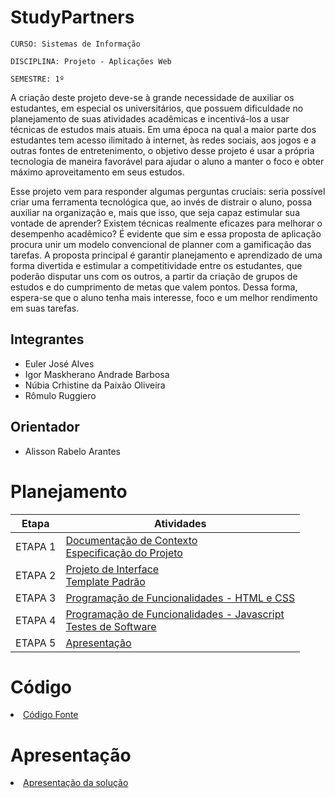 # StudyPartners

`CURSO: Sistemas de Informação`

`DISCIPLINA: Projeto - Aplicações Web`

`SEMESTRE: 1º`

A criação deste projeto deve-se à grande necessidade de auxiliar os estudantes, em especial os universitários, que possuem dificuldade no planejamento de suas atividades acadêmicas e incentivá-los a usar técnicas de estudos mais atuais. Em uma época na qual a maior parte dos estudantes tem acesso ilimitado à internet, às redes sociais, aos jogos e a outras fontes de entretenimento, o objetivo desse projeto é usar a própria tecnologia de maneira favorável para ajudar o aluno a manter o foco e obter máximo aproveitamento em seus estudos.

Esse projeto vem para responder algumas perguntas cruciais: seria possível criar uma ferramenta tecnológica que, ao invés de distrair o aluno, possa auxiliar na organização e, mais que isso, que seja capaz estimular sua vontade de aprender? Existem técnicas realmente eficazes para melhorar o desempenho acadêmico? É evidente que sim e essa proposta de aplicação procura unir um modelo convencional de planner com a gamificação das tarefas.  A proposta principal é garantir planejamento e aprendizado de uma forma divertida e estimular a competitividade entre os estudantes, que poderão disputar uns com os outros, a partir da criação de grupos de estudos e do cumprimento de metas que valem pontos. Dessa forma, espera-se que o aluno tenha mais interesse, foco e um melhor rendimento em suas tarefas. 

## Integrantes

* Euler José Alves
* Igor Maskherano Andrade Barbosa
* Núbia Crhistine da Paixão Oliveira
* Rômulo Ruggiero


## Orientador

* Alisson Rabelo Arantes

# Planejamento

| Etapa         | Atividades |
|  :----:   | ----------- |
| ETAPA 1         |[Documentação de Contexto](docs/context.md) <br> [Especificação do Projeto](docs/especification.md) |
| ETAPA 2         |[Projeto de Interface](docs/interface.md) <br> [Template Padrão](docs/template.md) |
| ETAPA 3         |[Programação de Funcionalidades - HTML e CSS](docs/development.md) |
| ETAPA 4        |[Programação de Funcionalidades - Javascript](docs/development.md) <br> [Testes de Software ](docs/tests.md) |
| ETAPA 5         | [Apresentação](presentation/README.md) |

# Código

<li><a href="src/README.md"> Código Fonte</a></li>

# Apresentação

<li><a href="presentation/README.md"> Apresentação da solução</a></li>
